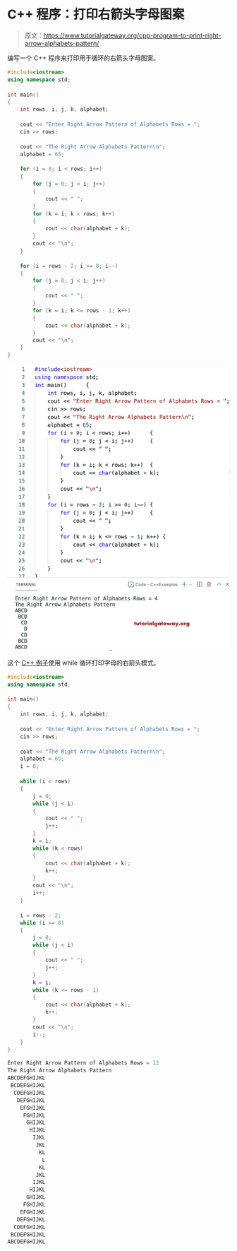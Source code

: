 # C++ 程序：打印右箭头字母图案

> 原文：<https://www.tutorialgateway.org/cpp-program-to-print-right-arrow-alphabets-pattern/>

编写一个 C++ 程序来打印用于循环的右箭头字母图案。

```cpp
#include<iostream>
using namespace std;

int main()
{
	int rows, i, j, k, alphabet;

	cout << "Enter Right Arrow Pattern of Alphabets Rows = ";
	cin >> rows;

	cout << "The Right Arrow Alphabets Pattern\n";
	alphabet = 65;

	for (i = 0; i < rows; i++)
	{
		for (j = 0; j < i; j++)
		{
			cout << " ";
		}
		for (k = i; k < rows; k++)
		{
			cout << char(alphabet + k);
		}
		cout << "\n";
	}

	for (i = rows - 2; i >= 0; i--)
	{
		for (j = 0; j < i; j++)
		{
			cout << " ";
		}
		for (k = i; k <= rows - 1; k++)
		{
			cout << char(alphabet + k);
		}
		cout << "\n";
	}
}
```

![C++ Program to Print Right Arrow Alphabets Pattern](img/0a2112966f897888443080fc4f330867.png)

这个 [C++ 例子](https://www.tutorialgateway.org/cpp-programs/)使用 while 循环打印字母的右箭头模式。

```cpp
#include<iostream>
using namespace std;

int main()
{
	int rows, i, j, k, alphabet;

	cout << "Enter Right Arrow Pattern of Alphabets Rows = ";
	cin >> rows;

	cout << "The Right Arrow Alphabets Pattern\n";
	alphabet = 65;
	i = 0;

	while (i < rows)
	{
		j = 0;
		while (j < i)
		{
			cout << " ";
			j++;
		}
		k = i;
		while (k < rows)
		{
			cout << char(alphabet + k);
			k++;
		}
		cout << "\n";
		i++;
	}

	i = rows - 2;
	while (i >= 0)
	{
		j = 0;
		while (j < i)
		{
			cout << " ";
			j++;
		}
		k = i;
		while (k <= rows - 1)
		{
			cout << char(alphabet + k);
			k++;
		}
		cout << "\n";
		i--;
	}
}
```

```cpp
Enter Right Arrow Pattern of Alphabets Rows = 12
The Right Arrow Alphabets Pattern
ABCDEFGHIJKL
 BCDEFGHIJKL
  CDEFGHIJKL
   DEFGHIJKL
    EFGHIJKL
     FGHIJKL
      GHIJKL
       HIJKL
        IJKL
         JKL
          KL
           L
          KL
         JKL
        IJKL
       HIJKL
      GHIJKL
     FGHIJKL
    EFGHIJKL
   DEFGHIJKL
  CDEFGHIJKL
 BCDEFGHIJKL
ABCDEFGHIJKL
```